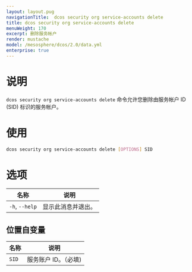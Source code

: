 ```yaml
---
layout: layout.pug
navigationTitle:  dcos security org service-accounts delete
title: dcos security org service-accounts delete
menuWeight: 170
excerpt: 删除服务帐户
render: mustache
model: /mesosphere/dcos/2.0/data.yml
enterprise: true
---
```


# 说明

`dcos security org service-accounts delete` 命令允许您删除由服务帐户 ID (SID) 标识的服务帐户。

# 使用

```bash
dcos security org service-accounts delete [OPTIONS] SID
```

# 选项

| 名称 | 说明 |
|---------|-------------|
|  `-h`, `--help` |                显示此消息并退出。|

## 位置自变量

| 名称 | 说明 |
|---------|-------------|
| `SID` | 服务账户 ID。（必填)|
